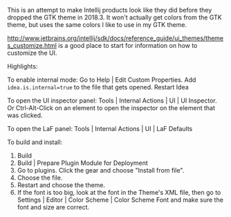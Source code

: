 This is an attempt to make Intellij products look like they did before they
dropped the GTK theme in 2018.3.  It won't actually get colors from the GTK
theme, but uses the same colors I like to use in my GTK theme.

http://www.jetbrains.org/intellij/sdk/docs/reference_guide/ui_themes/themes_customize.html
is a good place to start for information on how to customize the UI.

Highlights:

To enable internal mode:
Go to Help | Edit Custom Properties.  Add `idea.is.internal=true` to the file
that gets opened.  Restart Idea

To open the UI inspector panel:
Tools | Internal Actions | UI | UI Inspector.  Or Ctrl-Alt-Click on an element to open the inspector
on the element that was clicked.

To open the LaF panel:
Tools | Internal Actions | UI | LaF Defaults

To build and install:
1. Build
2. Build | Prepare Plugin Module <module name> for Deployment
3. Go to plugins. Click the gear and choose "Install from file".
4. Choose the file.
5. Restart and choose the theme.
6. If the font is too big, look at the font in the Theme's XML file, then go
  to Settings | Editor | Color Scheme | Color Scheme Font and make sure the 
  font and size are correct.